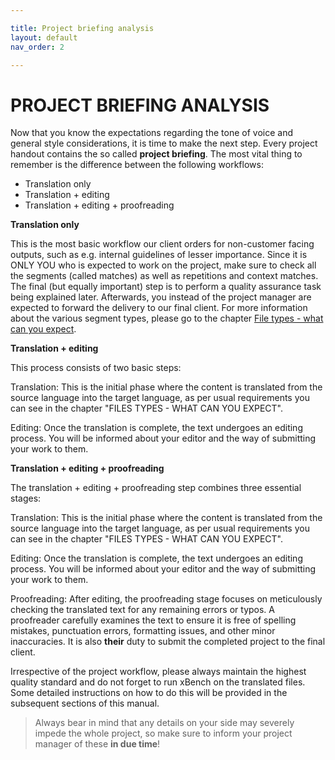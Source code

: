 ```yaml
---

title: Project briefing analysis
layout: default
nav_order: 2

---
```

PROJECT BRIEFING ANALYSIS
===============
Now that you know the expectations regarding the tone of voice and general style considerations, it is time to make the next step. Every project handout contains the so called **project briefing**. 
The most vital thing to remember is the difference between the following workflows:

* Translation only
* Translation + editing
* Translation + editing + proofreading

**Translation only**

This is the most basic workflow our client orders for non-customer facing outputs, such as e.g. internal guidelines of lesser importance. Since it is ONLY YOU who is expected to work on the project,
make sure to check all the segments (called matches) as well as repetitions and context matches. The final (but equally important) step is to perform a quality assurance task being explained later. Afterwards, you instead of the project manager are expected to 
forward the delivery to our final client. For more information about the various segment types, please go to the chapter [File types - what can you expect](File_types_what_can_you_expect.md).

**Translation + editing**

This process consists of two basic steps:

Translation: This is the initial phase where the content is translated from the source language into the target language, as per usual requirements you can see in the chapter "FILES TYPES - WHAT CAN YOU EXPECT".

Editing: Once the translation is complete, the text undergoes an editing process. You will be informed about your editor and the way of submitting your work to them.

**Translation + editing + proofreading**

The translation + editing + proofreading step combines three essential stages:

Translation: This is the initial phase where the content is translated from the source language into the target language, as per usual requirements you can see in the chapter "FILES TYPES - WHAT CAN YOU EXPECT". 

Editing: Once the translation is complete, the text undergoes an editing process. You will be informed about your editor and the way of submitting your work to them.

Proofreading: After editing, the proofreading stage focuses on meticulously checking the translated text for any remaining errors or typos. A proofreader carefully examines the text to ensure it is free of spelling mistakes, punctuation errors, formatting issues, and other minor inaccuracies.
It is also **their** duty to submit the completed project to the final client.

Irrespective of the project workflow, please always maintain the highest quality standard and do not forget to run xBench on the translated files. Some detailed instructions on how to do this will be provided in the subsequent
sections of this manual.

 > Always bear in mind that any details on your side may severely impede the whole project, so make sure to inform your project manager of these **in due time**!

